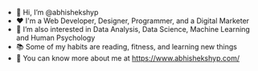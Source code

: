 - 👋 Hi, I’m @abhishekshyp
- ❤️ I'm a Web Developer, Designer, Programmer, and a Digital Marketer
- 👀 I’m also interested in Data Analysis, Data Science, Machine Learning and Human Psychology
- 📚 Some of my habits are reading, fitness, and learning new things
- 🔗 You can know more about me at https://www.abhishekshyp.com/

<!---
abhishekshyp/abhishekshyp is a ✨ special ✨ repository because its `README.md` (this file) appears on your GitHub profile.
You can click the Preview link to take a look at your changes.
--->
